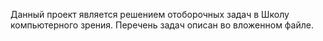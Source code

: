 Данный проект является решением отоборочных задач в Школу компьютерного зрения. Перечень задач описан во вложенном файле.